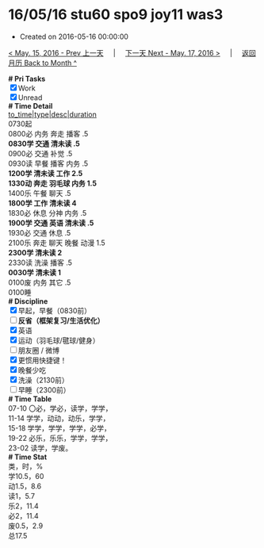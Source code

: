 # 16/05/16 stu60 spo9 joy11 was3

- Created on 2016-05-16 00:00:00

[< May. 15, 2016 - Prev 上一天](/_archived/lifelogs/2016/05/d15.md) &nbsp; &nbsp; | &nbsp; &nbsp; [下一天 Next - May. 17, 2016 >](/_archived/lifelogs/2016/05/d17.md) &nbsp; &nbsp; |  &nbsp; &nbsp; [返回月历 Back to Month ^](/_archived/lifelogs/2016/05/index.md)
<br/><div><b># Pri Tasks</b></div><div><input checked="true" type="checkbox"/>Work</div><div><input checked="true" type="checkbox"/>Unread</div><div><b># Time Detail</b></div><div><u>to_time|type|desc|duration</u></div><div>0730起</div><div>0800必 内务 奔走 播客 .5</div><div><b>0830学 交通 清未读 .5</b></div><div>0900必 交通 补觉 .5</div><div>0930读 早餐 播客 内务 .5</div><div><b>1200学 清未读 工作 2.5</b></div><div><b>1330动 奔走 羽毛球 内务 1.5</b></div><div>1400乐 午餐 聊天 .5</div><div><b>1800学 工作 清未读 4</b></div><div>1830必 休息 分神 内务 .5</div><div><b>1900学 交通 英语 清未读 .5</b></div><div>1930必 交通 休息 .5</div><div>2100乐 奔走 聊天 晚餐 动漫 1.5</div><div><b>2300学 清未读 2</b></div><div>2330读 洗澡 播客 .5</div><div><b>0030学 清未读 1</b></div><div>0100废 内务 其它 .5</div><div>0100睡</div><div><b># Discipline</b></div><div><input checked="true" type="checkbox"/>早起，早餐（0830前）</div><div><b><input type="checkbox"/></b><b>反省（框架复习/生活优化）</b></div><div><input checked="true" type="checkbox"/>英语</div><div><input checked="true" type="checkbox"/>运动（羽毛球/毽球/健身）</div><div><input type="checkbox"/>朋友圈 / 微博</div><div><input checked="true" type="checkbox"/>更惯用快捷键！</div><div><input checked="true" type="checkbox"/>晚餐少吃</div><div><input checked="true" type="checkbox"/>洗澡（2130前）</div><div><input type="checkbox"/>早睡（2300前）</div><div><b># Time Table</b></div><div>07-10 〇必，学必，读学，学学，</div><div>11-14 学学，动动，动乐，学学，</div><div>15-18 学学，学学，学学，必学，</div><div>19-22 必乐，乐乐，学学，学学，</div><div>23-02 读学，学废。</div><div><b># Time Stat</b></div><div>类，时，%</div><div>学10.5，60</div><div>动1.5，8.6</div><div>读1，5.7</div><div>乐2，11.4</div><div>必2，11.4</div><div>废0.5，2.9</div><div>总17.5</div>

